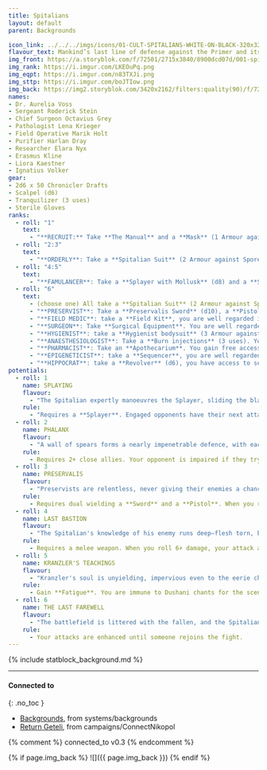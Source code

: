 ```yaml
---
title: Spitalians
layout: default
parent: Backgrounds

icon_link: ../../../imgs/icons/01-CULT-SPITALIANS-WHITE-ON-BLACK-320x320.webp
flavour_text: Mankind’s last line of defense against the Primer and its spawn. [Spitalians](https://degenesis.com/world/cults/spitalians) explore the spore fields, dissect dead Psychonauts, and develop poisons and weapons. With their fungicides they cut swathes into the Sepsis, and carry spore covered muscles in glass tubes to lead them to the Aberrants’ breeding grounds.
img_front: https://a.storyblok.com/f/72501/2715x3840/8900dcd07d/001-spitalians-archetype.jpg
img_rank: https://i.imgur.com/LKEOuPq.png
img_eqpt: https://i.imgur.com/n83TXJi.png
img_sttp: https://i.imgur.com/boJTIow.png
img_back: https://img2.storyblok.com/3420x2162/filters:quality(90)/f/72501/4570x2887/fdff41381a/opener-spitalian.jpg
names:
- Dr. Aurelia Voss
- Sergeant Roderick Stein
- Chief Surgeon Octavius Grey
- Pathologist Lena Krieger
- Field Operative Marik Holt
- Purifier Harlan Dray
- Researcher Elara Nyx
- Erasmus Kline
- Liora Kaestner
- Ignatius Volker
gear:
- 2d6 x 50 Chronicler Drafts
- Scalpel (d6)
- Tranquilizer (3 uses)
- Sterile Gloves
ranks:
  - roll: "1"
    text:
      - "**RECRUIT:** Take **The Manual** and a **Mask** (1 Armour against Spore Infestation). <br>"
  - roll: "2:3"
    text:
      - "**ORDERLY**: Take a **Spitalian Suit** (2 Armour against Spore Infestation). You have strengthened your immune system, re-roll 1d6 HP and keep the highest. <br>"
  - roll: "4:5"
    text:
      - "**FAMULANCER**: Take a **Splayer with Mollusk** (d8) and a **Spitalian Suit** (2 Armour against Spore Infestation). You are appreciated and always get food for free in the Protectorate. <br>"
  - roll: "6"
    text:
      - (choose one) All take a **Spitalian Suit** (2 Armour against Spore Infestation). <br>
      - "**PRESERVIST**: Take a **Preservalis Sword** (d10), a **Pistol** (d6) and a **Horse**. In the Protectorate, you have access to armories. <br>"
      - "**FIELD MEDIC**: take a **Field Kit**, you are well regarded in the Protectorate. <br>"
      - "**SURGEON**: Take **Surgical Equipment**. You are well regarded by the Anabaptists. <br>"
      - "**HYGIENIST**: take a **Hygienist bodysuit** (3 Armour against Spore Infestation). you are well regarded by the Judges. <br>"
      - "**ANAESTHESIOLOGIST**: Take a **Burn injections** (3 uses). You can use **Burn** unpunished. <br>"
      - "**PHARMACIST**: Take an **Apothecarium**. You gain free access to pharmacies and hospitals. <br>"
      - "**EPIGENETICIST**: take a **Sequencer**, you are well regarded by the Chroniclers. <br>"
      - "**HIPPOCRAT**: take a **Revolver** (d6), you have access to secret facilities. <br>"
potentials:
  - roll: 1
    name: SPLAYING
    flavour:
      - "The Spitalian expertly manoeuvres the Splayer, sliding the blades open and closed with precise, deadly efficiency. With a swift motion, he strikes, forcing the mechanism to snap open, and prepares for another strike, each movement adding to his defence and control of battlefield. "
    rule:
      - "Requires a **Splayer**. Engaged opponents have their next attacks impaired. Your attacks are impaired (d4) but they have the Blast property."
  - roll: 2
    name: PHALANX
    flavour:
      - "A wall of spears forms a nearly impenetrable defence, with each point aimed at the enemy. Standing shoulder to shoulder, the Spitalian joins the line, ready to draw attacks toward himself to protect his comrades. As the phalanx strengthens, any foe foolish enough to charge risks impaling themselves on their deadly formation."
    rule:
      - Requires 2+ close allies. Your opponent is impaired if they try to attack the formation in melee.
  - roll: 3
    name: PRESERVALIS
    flavour:
      - "Preservists are relentless, never giving their enemies a chance to surrender. Trained in a brutal technique known as Preservalis, they strike with their sword to create an opening, then follow up with a point-blank pistol shot to ensure the kill. The recoil propels them out of reach, leaving their foes defenceless."
    rule:
      - Requires dual wielding a **Sword** and a **Pistol**. When you roll 6+ damage you may disengage after attacking.
  - roll: 4
    name: LAST BASTION
    flavour:
      - "The Spitalian's knowledge of his enemy runs deep—flesh torn, bones exposed, even the most hidden vulnerabilities laid bare. He knows precisely where to strike and how to inflict maximum pain. When facing Psychonauts, this intimate understanding grants him an edge, allowing him to strike with devastating accuracy."
    rule:
      - Requires a melee weapon. When you roll 6+ damage, your attack against Psychonaults ignores armour.
  - roll: 5
    name: KRANZLER'S TEACHINGS
    flavour:
      - "Kranzler's soul is unyielding, impervious even to the eerie chants of the Dushani. Famulancers study his techniques, but only the most dedicated can truly master them. Those who succeed become temporarily immune to Psychonautic mental influences, standing firm when others would falter."
    rule:
      - Gain **Fatigue**. You are immune to Dushani chants for the scene.
  - roll: 6
    name: THE LAST FAREWELL
    flavour:
      - "The battlefield is littered with the fallen, and the Spitalian stands alone, the last beacon of hope. In this desperate hour, a destructive madness fuels him, his humanity burning away as he fights on. For a brief time, his attacks, defences, and resilience surge with unmatched fury, but if an ally stirs and rejoins the fight, the flame of his rage extinguishes."
    rule:
      - Your attacks are enhanced until someone rejoins the fight.
---
```


{% include statblock_background.md %}

---
#### Connected to
{: .no_toc }

<!-- QueryToSerialize: LIST without ID "["+ title + "](https://terra-campaigns.github.io/" + regexreplace(file.path, ".md", "") + ")" + ", from " + regexreplace(file.folder, "^[^\/]*\/", "") FROM ([[]]) OR outgoing([[]]) WHERE (file.path != this.file.path AND title != null) SORT file.folder DESC -->
<!-- SerializedQuery: LIST without ID "["+ title + "](https://terra-campaigns.github.io/" + regexreplace(file.path, ".md", "") + ")" + ", from " + regexreplace(file.folder, "^[^\/]*\/", "") FROM ([[]]) OR outgoing([[]]) WHERE (file.path != this.file.path AND title != null) SORT file.folder DESC -->
- [Backgrounds](https://terra-campaigns.github.io/degenesis/systems/backgrounds/index), from systems/backgrounds
- [Return Geteli](https://terra-campaigns.github.io/degenesis/campaigns/ConnectNikopol/ReturnGeteli), from campaigns/ConnectNikopol
<!-- SerializedQuery END -->

{% comment %}
connected_to v0.3
{% endcomment %}

{% if page.img_back %}
![]({{ page.img_back }})
{% endif %}
